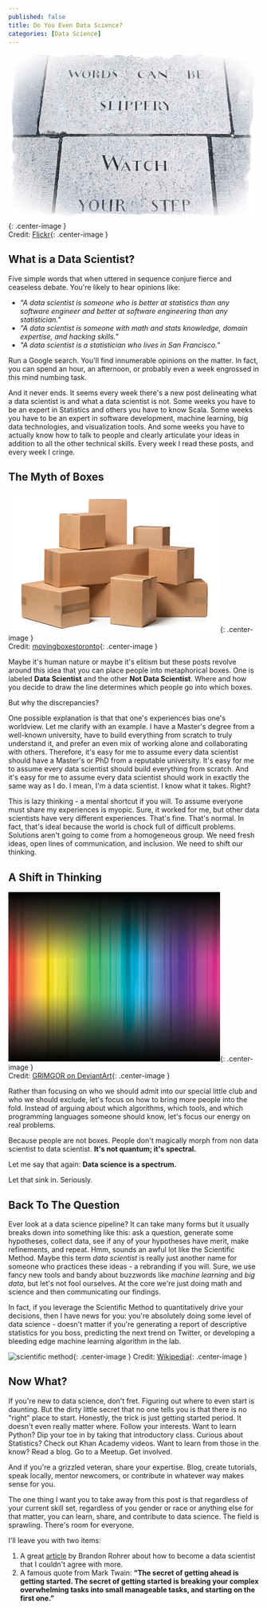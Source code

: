 ```yaml
---
published: false
title: Do You Even Data Science?
categories: [Data Science]
---
```

![slippery words](/assets/images/slippery_words.jpg?raw=true){: .center-image }  
Credit: [Flickr](https://images.duckduckgo.com/iu/?u=https%3A%2F%2Ffarm3.staticflickr.com%2F2876%2F9711837104_c82f29ac48_z.jpg&f=1){: .center-image }

## What is a Data Scientist?

Five simple words that when uttered in sequence conjure fierce and ceaseless debate. You're likely to hear opinions like:
- *"A data scientist is someone who is better at statistics than any software engineer and better at software engineering than any statistician."* 
- *"A data scientist is someone with math and stats knowledge, domain expertise, and hacking skills."* 
- *"A data scientist is a statistician who lives in San Francisco."* 

Run a Google search. You'll find innumerable opinions on the matter. In fact, you can spend an hour, an afternoon, or probably even a week engrossed in this mind numbing task. 

And it never ends. It seems every week there's a new post delineating what a data scientist is and what a data scientist is not. Some weeks you have to be an expert in Statistics and others you have to know Scala. Some weeks you have to be an expert in software development, machine learning, big data technologies, and visualization tools. And some weeks you have to actually know how to talk to people and clearly articulate your ideas in addition to all the other technical skills. Every week I read these posts, and every week I cringe. 

 ## The Myth of Boxes
 ![boxes](/assets/images/boxes.jpg?raw=true){: .center-image }  
 Credit: [movingboxestoronto](http://www.movingboxestoronto.net/portals/562/images/maintenance.jpg){: .center-image }
 
Maybe it's human nature or maybe it's elitism but these posts revolve around this idea that you can place people into metaphorical boxes. One is labeled **Data Scientist** and the other **Not Data Scientist**. Where and how you decide to draw the line determines which people go into which boxes. 

But why the discrepancies? 

One possible explanation is that that one's experiences bias one's worldview. Let me clarify with an example. I have a Master's degree from a well-known university, have to build everything from scratch to truly understand it,  and prefer an even mix of working alone and collaborating with others. Therefore, it's easy for me to assume every data scientist should have a Master's or PhD from a reputable university. It's easy for me to assume every data scientist should build everything from scratch. And it's easy for me to assume every data scientist should work in exactly the same way as I do. I mean, I'm a data scientist. I know what it takes. Right?

This is lazy thinking - a mental shortcut if you will. To assume everyone must share my experiences is myopic. Sure, it worked for me, but other data scientists have very different experiences. That's fine. That's normal. In fact, that's ideal because the world is chock full of difficult problems. Solutions aren't going to come from a homogeneous group. We need fresh ideas, open lines of communication, and inclusion. We need to shift our thinking.

## A Shift in Thinking
![spectrum](/assets/images/spectrum.png?raw=true){: .center-image }  
Credit: [GRlMGOR on DeviantArt](https://images.duckduckgo.com/iu/?u=http%3A%2F%2Ffc04.deviantart.net%2Ffs26%2Fi%2F2008%2F092%2F5%2Fe%2FSpectrum_by_GRlMGOR.png&f=1){: .center-image }

Rather than focusing on who we should admit into our special little club and who we should exclude, let's focus on how to bring more people into the fold. Instead of arguing about which algorithms, which tools, and which programming languages someone should know, let's focus our energy on real problems. 

Because people are not boxes. People don't magically morph from non data scientist to data scientist. **It's not quantum; it's spectral.**

Let me say that again: **Data science is a spectrum.** 

Let that sink in. Seriously. 

## Back To The Question
Ever look at a data science pipeline? It can take many forms but it usually breaks down into something like this: ask a question, generate some hypotheses, collect data, see if any of your hypotheses have merit, make refinements, and repeat. Hmm, sounds an awful lot like the Scientific Method. Maybe this term *data scientist* is really just another name for someone who practices these ideas - a rebranding if you will. Sure, we use fancy new tools and bandy about buzzwords like *machine learning* and *big data*, but let's not fool ourselves. At the core we're just doing math and science and then communicating our findings. 

In fact, if you leverage the Scientific Method to quantitatively drive your decisions, then I have news for you: you're absolutely doing some level of data science - doesn't matter if you're generating a report of descriptive statistics for you boss, predicting the next trend on Twitter, or developing a bleeding edge machine learning algorithm in the lab.    

![scientific method](https://upload.wikimedia.org/wikipedia/commons/thumb/5/5c/The_Scientific_Method_as_an_Ongoing_Process.svg/900px-The_Scientific_Method_as_an_Ongoing_Process.svg.png){: .center-image }
Credit: [Wikipedia](https://en.wikipedia.org/wiki/Scientific_method){: .center-image }

## Now What?
If you're new to data science, don't fret. Figuring out where to even start is daunting. But the dirty little secret that no one tells you is that there is no "right" place to start. Honestly, the trick is just getting started period. It doesn't even really matter where. Follow your interests. Want to learn Python? Dip your toe in by taking that introductory class. Curious about Statistics? Check out Khan Academy videos. Want to learn from those in the know? Read a blog. Go to a Meetup. Get involved.  

And if you're a grizzled veteran, share your expertise. Blog, create tutorials, speak locally, mentor newcomers, or contribute in whatever way makes sense for you. 

The one thing I want you to take away from this post is that regardless of your current skill set, regardless of you gender or race or anything else for that matter, you can learn, share, and contribute to data science. The field is sprawling. There's room for everyone. 

I'll leave you with two items: 
1. A great [article](https://brohrer.github.io/one_step_program_become_data_scientist.html) by Brandon Rohrer about how to become a data scientist that I couldn't agree with more.
2. A famous quote from Mark Twain: **“The secret of getting ahead is getting started. The secret of getting started is breaking your complex overwhelming tasks into small manageable tasks, and starting on the first one.”**
